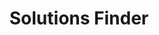 ---
title: Solutions Finder
year:
description: The Solutions Finder provides visibility into the many solution offerings available from other agencies.
external_url: hallways.cap.gsa.gov/app/#/solutionsfinder
content_tags:
type: link
filters: best-in-class
---